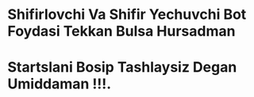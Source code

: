# Shifirlovchi Va Shifir Yechuvchi Bot Foydasi Tekkan Bulsa Hursadman
# Startslani Bosip Tashlaysiz Degan Umiddaman !!!.